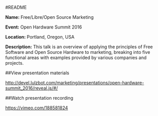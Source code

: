 #README

**Name:** Free/Libre/Open Source Marketing

**Event:** Open Hardware Summit 2016

**Location:** Portland, Oregon, USA

**Description:** This talk is an overview of applying the principles of Free 
Software and Open Source Hardware to marketing, breaking into five functional 
areas with examples provided by various companies and projects.

##View presentation materials

http://devel.lulzbot.com/marketing/presentations/open-hardware-summit_2016/reveal.js/#/

##Watch presentation recording

https://vimeo.com/188581824
